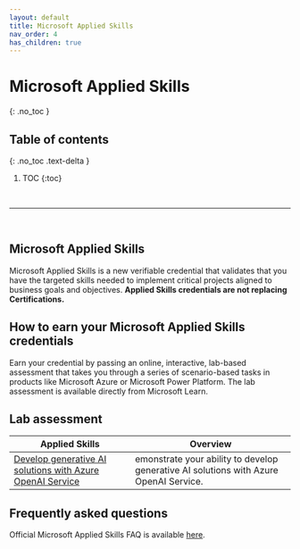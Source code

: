 ```yaml
---
layout: default
title: Microsoft Applied Skills
nav_order: 4
has_children: true
---
```


# Microsoft Applied Skills 
{: .no_toc }


## Table of contents
{: .no_toc .text-delta }

1. TOC
{:toc}

<br/>

---

<br/>

## Microsoft Applied Skills

Microsoft Applied Skills is a new verifiable credential that validates that you have the targeted skills needed to implement critical projects aligned to business goals and objectives. **Applied Skills credentials are not replacing Certifications.**


## How to earn your Microsoft Applied Skills credentials

Earn your credential by passing an online, interactive, lab-based assessment that takes you through a series of scenario-based tasks in products like Microsoft Azure or Microsoft Power Platform. The lab assessment is available directly from Microsoft Learn.


## Lab assessment 

| Applied Skills  | Overview | 
| --- | --- | 
| [Develop generative AI solutions with Azure OpenAI Service](https://learn.microsoft.com/en-us/credentials/applied-skills/develop-generative-ai-solutions-with-azure-openai-service/) | emonstrate your ability to develop generative AI solutions with Azure OpenAI Service. |


## Frequently asked questions

Official Microsoft Applied Skills FAQ is available [here](https://learn.microsoft.com/en-us/credentials/support/applied-skills-faq).